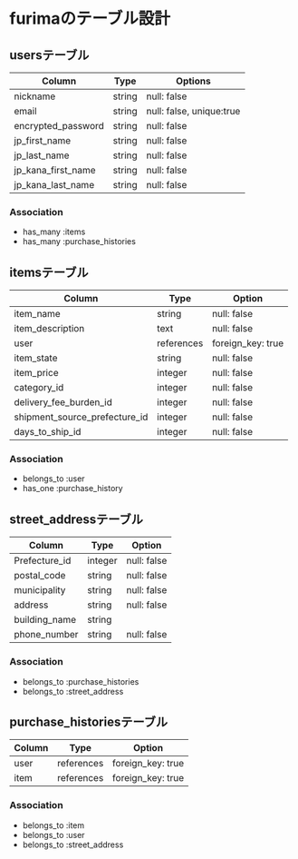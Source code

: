 # furimaのテーブル設計

## usersテーブル

| Column              | Type    | Options                  |
| ------------------- | ------- | ------------------------ |
| nickname            | string  | null: false              |
| email               | string  | null: false, unique:true |
| encrypted_password  | string  | null: false              |
| jp_first_name       | string  | null: false              |
| jp_last_name        | string  | null: false              |
| jp_kana_first_name  | string  | null: false              |
| jp_kana_last_name   | string  | null: false              |

### Association

- has_many :items
- has_many :purchase_histories

## itemsテーブル

| Column                        | Type          | Option               |
| ----------------------------- | ------------- | -------------------- |
| item_name                     | string        | null: false          |
| item_description              | text          | null: false          |
| user                          | references    | foreign_key: true    |
| item_state                    | string        | null: false          |
| item_price                    | integer       | null: false          |
| category_id                   | integer       | null: false          |
| delivery_fee_burden_id        | integer       | null: false          |
| shipment_source_prefecture_id | integer       | null: false          |
| days_to_ship_id               | integer       | null: false          |

### Association

- belongs_to :user
- has_one :purchase_history

## street_addressテーブル

| Column          | Type     | Option        |
| --------------- | -------- | ------------- |
| Prefecture_id   | integer  | null: false   |
| postal_code     | string   | null: false   |
| municipality    | string   | null: false   |
| address         | string   | null: false   |
| building_name   | string   |               |
| phone_number    | string   | null: false   |



### Association
- belongs_to :purchase_histories
- belongs_to :street_address


## purchase_historiesテーブル

| Column      | Type         | Option            |
| ----------- | ------------ | ----------------- |
| user        | references   | foreign_key: true |
| item        | references   | foreign_key: true |



### Association

- belongs_to :item
- belongs_to :user
- belongs_to :street_address